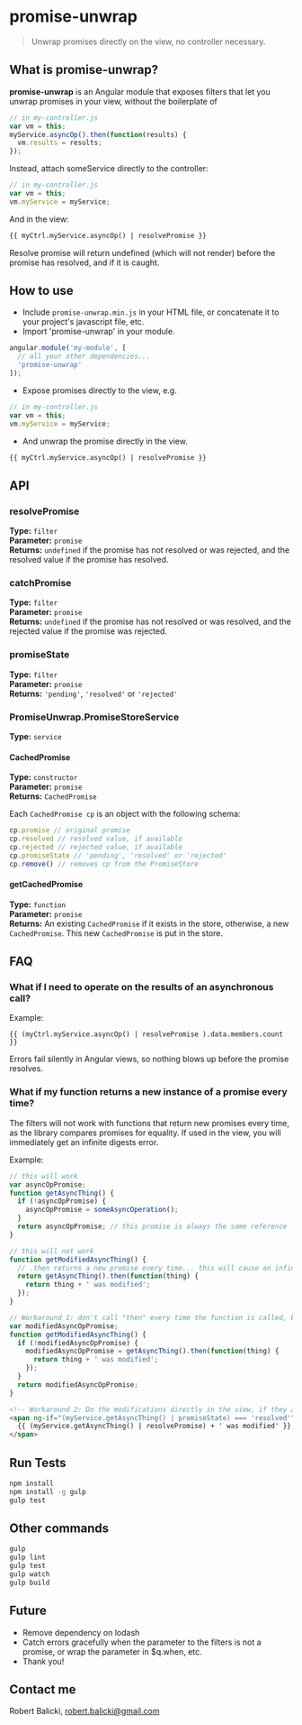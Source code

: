 # promise-unwrap

> Unwrap promises directly on the view, no controller necessary.

## What is promise-unwrap?

**promise-unwrap** is an Angular module that exposes filters that let you unwrap promises in your view, without the boilerplate of

```js
// in my-controller.js
var vm = this;
myService.asyncOp().then(function(results) {
  vm.results = results;
});
```

Instead, attach someService directly to the controller:

```js
// in my-controller.js
var vm = this;
vm.myService = myService;
```

And in the view:

```html
{{ myCtrl.myService.asyncOp() | resolvePromise }}
```

Resolve promise will return undefined (which will not render) before the promise has resolved, and if it is caught.

## How to use

* Include `promise-unwrap.min.js` in your HTML file, or concatenate it to your project's javascript file, etc.
* Import 'promise-unwrap' in your module.

```js
angular.module('my-module', [
  // all your other dependencies...
  'promise-unwrap'
]);
```

* Expose promises directly to the view, e.g.

```js
// in my-controller.js
var vm = this;
vm.myService = myService;
```

* And unwrap the promise directly in the view.

```html
{{ myCtrl.myService.asyncOp() | resolvePromise }}
```

## API

### resolvePromise

**Type:** `filter`  
**Parameter:** `promise`  
**Returns:** `undefined` if the promise has not resolved or was rejected, and the resolved value if the promise has resolved.

### catchPromise

**Type:** `filter`  
**Parameter:** `promise`  
**Returns:** `undefined` if the promise has not resolved or was resolved, and the rejected value if the promise was rejected.

### promiseState

**Type:** `filter`  
**Parameter:** `promise`  
**Returns:** `'pending'`, `'resolved'` or `'rejected'`

### PromiseUnwrap.PromiseStoreService

**Type:** `service`

#### CachedPromise

**Type:** `constructor`  
**Parameter:** `promise`  
**Returns:** `CachedPromise`

Each `CachedPromise cp` is an object with the following schema:

```js
cp.promise // original promise
cp.resolved // resolved value, if available
cp.rejected // rejected value, if available
cp.promiseState // 'pending', 'resolved' or 'rejected'
cp.remove() // removes cp from the PromiseStore
```

#### getCachedPromise

**Type:** `function`  
**Parameter:** `promise`  
**Returns:** An existing `CachedPromise` if it exists in the store, otherwise, a new `CachedPromise`. This new `CachedPromise` is put in the store.

## FAQ

### What if I need to operate on the results of an asynchronous call?

Example:

    {{ (myCtrl.myService.asyncOp() | resolvePromise ).data.members.count }}

Errors fail silently in Angular views, so nothing blows up before the promise resolves.

### What if my function returns a new instance of a promise every time?

The filters will not work with functions that return new promises every time, as the library compares promises for equality. If used in the view, you will immediately get an infinite digests error.

Example:

```js
// this will work
var asyncOpPromise;
function getAsyncThing() {
  if (!asyncOpPromise) {
    asyncOpPromise = someAsyncOperation();
  }
  return asyncOpPromise; // this promise is always the same reference
}

// this will not work
function getModifiedAsyncThing() {
  // .then returns a new promise every time... this will cause an infinite digest error
  return getAsyncThing().then(function(thing) {
    return thing + ' was modified';
  });
}

// Workaround 1: don't call "then" every time the function is called, but cache it.
var modifiedAsyncOpPromise;
function getModifiedAsyncThing() {
  if (!modifiedAsyncOpPromise) {
    modifiedAsyncOpPromise = getAsyncThing().then(function(thing) {
      return thing + ' was modified';
    });
  }
  return modifiedAsyncOpPromise;
}
```

```html
<!-- Workaround 2: Do the modifications directly in the view, if they are simple -->
<span ng-if="(myService.getAsyncThing() | promiseState) === 'resolved'">
  {{ (myService.getAsyncThing() | resolvePromise) + ' was modified' }}
</span>
```

## Run Tests

```sh
npm install
npm install -g gulp
gulp test
```

## Other commands

```sh
gulp
gulp lint
gulp test
gulp watch
gulp build
```

## Future

* Remove dependency on lodash
* Catch errors gracefully when the parameter to the filters is not a promise, or wrap the parameter in $q.when, etc.
* Thank you!

## Contact me

Robert Balicki, robert.balicki@gmail.com